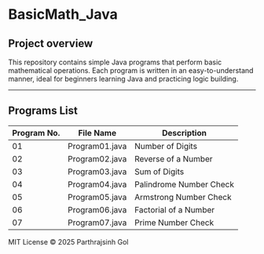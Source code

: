 # BasicMath_Java



## Project overview

This repository contains simple Java programs that perform basic mathematical operations. Each program is written in an easy-to-understand manner, ideal for beginners learning Java and practicing logic building.

---

## Programs List

| Program No. | File Name      | Description             |
| ----------- | -------------- | ----------------------- |
| 01          | Program01.java | Number of Digits        |
| 02          | Program02.java | Reverse of a Number     |
| 03          | Program03.java | Sum of Digits           |
| 04          | Program04.java | Palindrome Number Check |
| 05          | Program05.java | Armstrong Number Check  |
| 06          | Program06.java | Factorial of a Number   |
| 07          | Program07.java | Prime Number Check      |


MIT License © 2025 Parthrajsinh Gol
